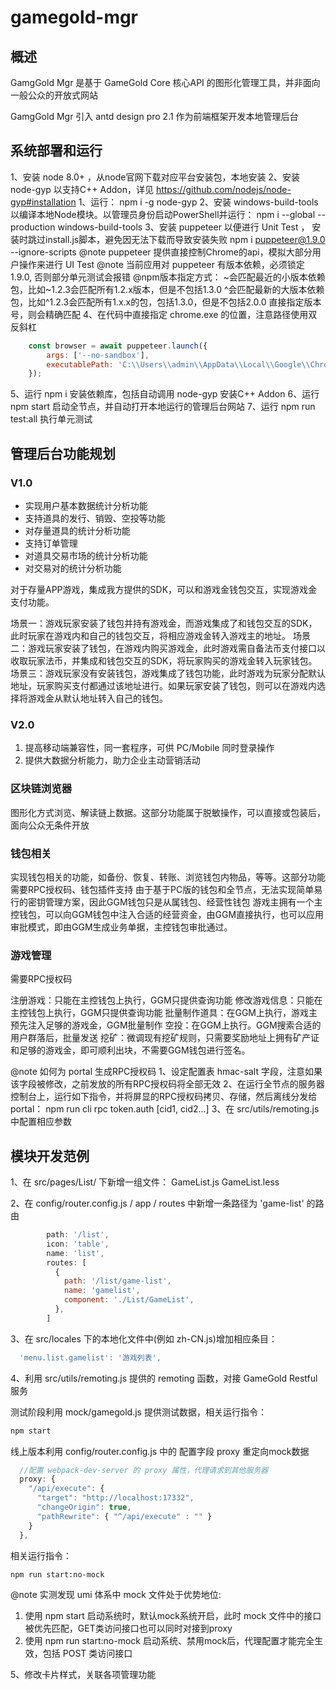 # gamegold-mgr

## 概述

GamgGold Mgr 是基于 GameGold Core 核心API 的图形化管理工具，并非面向一般公众的开放式网站

GamgGold Mgr 引入 antd design pro 2.1 作为前端框架开发本地管理后台

## 系统部署和运行
1、安装 node 8.0+ ，从node官网下载对应平台安装包，本地安装
2、安装 node-gyp 以支持C++ Addon，详见 https://github.com/nodejs/node-gyp#installation
    1、运行： npm i -g node-gyp
    2、安装 windows-build-tools 以编译本地Node模块。以管理员身份启动PowerShell并运行：
        npm i --global --production windows-build-tools
3、安装 puppeteer 以便进行 Unit Test ， 安装时跳过install.js脚本，避免因无法下载而导致安装失败
    npm i puppeteer@1.9.0 --ignore-scripts
    @note puppeteer 提供直接控制Chrome的api，模拟大部分用户操作来进行 UI Test
    @note 当前应用对 puppeteer 有版本依赖，必须锁定 1.9.0, 否则部分单元测试会报错
    @npm版本指定方式：
        ~会匹配最近的小版本依赖包，比如~1.2.3会匹配所有1.2.x版本，但是不包括1.3.0
        ^会匹配最新的大版本依赖包，比如^1.2.3会匹配所有1.x.x的包，包括1.3.0，但是不包括2.0.0
        直接指定版本号，则会精确匹配
4、在代码中直接指定 chrome.exe 的位置，注意路径使用双反斜杠
```js
    const browser = await puppeteer.launch({ 
        args: ['--no-sandbox'],
        executablePath: 'C:\\Users\\admin\\AppData\\Local\\Google\\Chrome\\Application\\chrome.exe'
    });
```
5、运行 npm i 安装依赖库，包括自动调用 node-gyp 安装C++ Addon
6、运行 npm start 启动全节点，并自动打开本地运行的管理后台网站
7、运行 npm run test:all 执行单元测试

## 管理后台功能规划

### V1.0
- 实现用户基本数据统计分析功能
- 支持道具的发行、销毁、空投等功能
- 对存量道具的统计分析功能
- 支持订单管理
- 对道具交易市场的统计分析功能
- 对交易对的统计分析功能

对于存量APP游戏，集成我方提供的SDK，可以和游戏金钱包交互，实现游戏金支付功能。

场景一：游戏玩家安装了钱包并持有游戏金，而游戏集成了和钱包交互的SDK，此时玩家在游戏内和自己的钱包交互，将相应游戏金转入游戏主的地址。
场景二：游戏玩家安装了钱包，在游戏内购买游戏金，此时游戏需自备法币支付接口以收取玩家法币，并集成和钱包交互的SDK，将玩家购买的游戏金转入玩家钱包。
场景三：游戏玩家没有安装钱包，游戏集成了钱包功能，此时游戏为玩家分配默认地址，玩家购买支付都通过该地址进行。如果玩家安装了钱包，则可以在游戏内选择将游戏金从默认地址转入自己的钱包。

### V2.0
1. 提高移动端兼容性，同一套程序，可供 PC/Mobile 同时登录操作
2. 提供大数据分析能力，助力企业主动营销活动

### 区块链浏览器
图形化方式浏览、解读链上数据。这部分功能属于脱敏操作，可以直接或包装后，面向公众无条件开放

### 钱包相关
实现钱包相关的功能，如备份、恢复、转账、浏览钱包内物品，等等。这部分功能需要RPC授权码、钱包插件支持
由于基于PC版的钱包和全节点，无法实现简单易行的密钥管理方案，因此GGM钱包只是从属钱包、经营性钱包
游戏主拥有一个主控钱包，可以向GGM钱包中注入合适的经营资金，由GGM直接执行，也可以应用审批模式，即由GGM生成业务单据，主控钱包审批通过。

### 游戏管理
需要RPC授权码

注册游戏：只能在主控钱包上执行，GGM只提供查询功能
修改游戏信息：只能在主控钱包上执行，GGM只提供查询功能
批量制作道具：在GGM上执行，游戏主预先注入足够的游戏金，GGM批量制作
空投：在GGM上执行。GGM搜索合适的用户群落后，批量发送
挖矿：微调现有挖矿规则，只需要奖励地址上拥有矿产证和足够的游戏金，即可顺利出块，不需要GGM钱包进行签名。

@note 如何为 portal 生成RPC授权码
1、设定配置表 hmac-salt 字段，注意如果该字段被修改，之前发放的所有RPC授权码将全部无效
2、在运行全节点的服务器控制台上，运行如下指令，并将屏显的RPC授权码拷贝、存储，然后离线分发给 portal：
    npm run cli rpc token.auth [cid1, cid2...]
3、在 src/utils/remoting.js 中配置相应参数

## 模块开发范例

1、在 src/pages/List/ 下新增一组文件：
GameList.js
GameList.less

2、在 config/router.config.js / app / routes 中新增一条路径为 'game-list' 的路由
```js
        path: '/list',
        icon: 'table',
        name: 'list',
        routes: [
          {
            path: '/list/game-list',
            name: 'gamelist',
            component: './List/GameList',
          },
        ]
```

3、在 src/locales 下的本地化文件中(例如 zh-CN.js)增加相应条目：
```js
  'menu.list.gamelist': '游戏列表',
```

4、利用 src/utils/remoting.js 提供的 remoting 函数，对接 GameGold Restful 服务

测试阶段利用 mock/gamegold.js 提供测试数据，相关运行指令：
```bash
npm start
```

线上版本利用 config/router.config.js 中的 配置字段 proxy 重定向mock数据
```js
  //配置 webpack-dev-server 的 proxy 属性，代理请求到其他服务器
  proxy: {
    "/api/execute": {
      "target": "http://localhost:17332",
      "changeOrigin": true,
      "pathRewrite": { "^/api/execute" : "" }
    }
  },
```
相关运行指令：
```bash
npm run start:no-mock
```

@note 实测发现 umi 体系中 mock 文件处于优势地位:
1. 使用 npm start 启动系统时，默认mock系统开启，此时 mock 文件中的接口被优先匹配，GET类访问接口也可以同时对接到proxy
2. 使用 npm run start:no-mock 启动系统、禁用mock后，代理配置才能完全生效，包括 POST 类访问接口

5、修改卡片样式，关联各项管理功能
